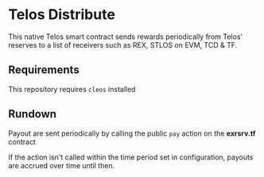 # Telos Distribute

This native Telos smart contract sends rewards periodically from Telos' reserves to a list of receivers such as REX, STLOS on EVM, TCD & TF.

## Requirements

This repository requires `cleos` installed

## Rundown

Payout are sent periodically by calling the public `pay` action on the __exrsrv.tf__ contract

If the action isn't called within the time period set in configuration, payouts are accrued over time until then. 
